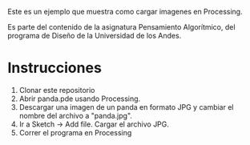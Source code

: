 Este es un ejemplo que muestra como cargar imagenes en Processing.

Es parte del contenido de la asignatura Pensamiento Algorítmico, del programa de Diseño de la Universidad de los Andes.

# Instrucciones
1. Clonar este repositorio
2. Abrir panda.pde usando Processing.
3. Descargar una imagen de un panda en formato JPG y cambiar el nombre del archivo a "panda.jpg".
4. Ir a Sketch -> Add file. Cargar el archivo JPG.
5. Correr el programa en Processing
